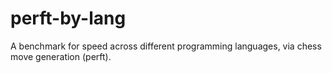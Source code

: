 # perft-by-lang
A benchmark for speed across different programming languages, via chess move generation (perft).
